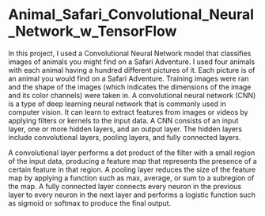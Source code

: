 # Animal_Safari_Convolutional_Neural_Network_w_TensorFlow
In this project, I used a Convolutional Neural Network model that classifies images of animals you might find on a Safari Adventure. 
I used four animals with each animal having a hundred different pictures of it. Each picture is of an animal you would find on a Safari Adventure. 
Training images were ran and the shape of the images (which indicates the dimensions of the image and its color channels) were taken in. 
A convolutional neural network (CNN) is a type of deep learning neural network that is commonly used in computer vision. 
It can learn to extract features from images or videos by applying filters or kernels to the input data. 
A CNN consists of an input layer, one or more hidden layers, and an output layer. 
The hidden layers include convolutional layers, pooling layers, and fully connected layers. 

A convolutional layer performs a dot product of the filter with a small region of the input data, producing a feature map that represents the presence of a certain feature in that region.
A pooling layer reduces the size of the feature map by applying a function such as max, average, or sum to a subregion of the map. 
A fully connected layer connects every neuron in the previous layer to every neuron in the next layer and performs a logistic function such as sigmoid or softmax to produce the final output. 
